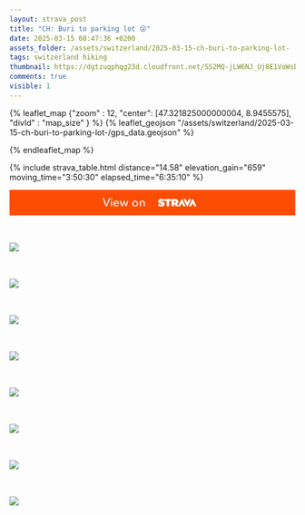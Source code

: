 ```yaml
---
layout: strava_post
title: "CH: Buri to parking lot 😜"
date: 2025-03-15 08:47:36 +0200
assets_folder: /assets/switzerland/2025-03-15-ch-buri-to-parking-lot-
tags: switzerland hiking
thumbnail: https://dgtzuqphqg23d.cloudfront.net/SS2MQ-jLW6NJ_Uj8E1VoWsBAz63p4aFrDPzLK_yn_cU-1024x768.jpg
comments: true
visible: 1
---
```



{% leaflet_map {"zoom" : 12,
                  "center": [47.321825000000004, 8.9455575],
                 "divId" : "map_size" } %}
    {% leaflet_geojson "/assets/switzerland/2025-03-15-ch-buri-to-parking-lot-/gps_data.geojson" %}

{% endleaflet_map %}





{% include strava_table.html distance="14.58" elevation_gain="659" moving_time="3:50:30" elapsed_time="6:35:10" %}

[![](/assets/strava.jpg)](https://www.strava.com/activities/13890229155)


<br />

![](https://dgtzuqphqg23d.cloudfront.net/SS2MQ-jLW6NJ_Uj8E1VoWsBAz63p4aFrDPzLK_yn_cU-1024x768.jpg)


<br />

![](https://dgtzuqphqg23d.cloudfront.net/XZpoYBN8ZTlWxT742Y9l6Mi_Yo5elyp3xZQxCwfbeyk-1024x768.jpg)


<br />

![](https://dgtzuqphqg23d.cloudfront.net/-H7gH_5PHQ75doH0YFMeqxFhOqFblqMFUuBo7C98o_A-768x1024.jpg)


<br />

![](https://dgtzuqphqg23d.cloudfront.net/f9goTYWyIl9jyE4uiVw243bE1A1DeP4PGxAG3IfmLtc-1024x768.jpg)


<br />

![](https://dgtzuqphqg23d.cloudfront.net/lcCoi81aaSKhQJ6aTlNwdrv1OsD6MAMUn4Bbp6UwB9Y-768x1024.jpg)


<br />

![](https://dgtzuqphqg23d.cloudfront.net/2yE7V67bL2ubF8dZvX7zWntQVxPYsonOJ6SdgMN2wn8-768x1024.jpg)


<br />

![](https://dgtzuqphqg23d.cloudfront.net/SaY6aRdc09Z6kJS1etipwBw-KZf60Us85QLnib42XqA-768x1024.jpg)


<br />

![](https://dgtzuqphqg23d.cloudfront.net/nuDeUlnVlFlVkIcvcKj98-edufd3cjbTqzmRASsatbI-768x1024.jpg)
